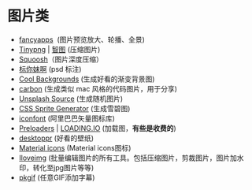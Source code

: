# 图片类

- [fancyapps](https://www.fancyapps.com/)  (图片预览放大、轮播、全景)
- [Tinypng](https://tinypng.com/) | [智图](http://zhitu.isux.us/) (压缩图片)
- [Squoosh](https://squoosh.app/)（图片深度压缩）
- [标你妹啊](http://www.biaonimeia.com/login) (psd 标注)
- [Cool Backgrounds](https://coolbackgrounds.io/) (生成好看的渐变背景图)
- [carbon](https://carbon.now.sh/?bg=rgba(171,%20184,%20195,%201)&t=seti&wt=none&l=auto&ds=true&dsyoff=20px&dsblur=68px&wc=true&wa=true&pv=48px&ph=32px&ln=false&fm=Hack&fs=14px&si=false&es=2x&wm=false) (生成类似 mac 风格的代码图片，用于分享)  
- [Unsplash Source](https://source.unsplash.com/) (生成随机图片) 
- [CSS Sprite Generator](https://spritegen.website-performance.org/) (生成雪碧图)
- [iconfont](http://www.iconfont.cn/plus) (阿里巴巴矢量图标库)
- [Preloaders](https://icons8.com/preloaders/) | [LOADING.IO](https://loading.io/) (加载图，**有些是收费的**)
- [desktoppr](https://www.desktoppr.co/wallpapers) (好看的壁纸)
- [Material icons](https://material.io/tools/icons/?style=baseline) (Material icons图标)
- [Iloveimg](https://www.iloveimg.com/zh-cn) (批量编辑图片的所有工具。包括压缩图片，剪裁图片，图片加水印，转化至jpg图片等等)
- [pkgif](https://www.pkgif.net/) (任意GIF添加字幕)